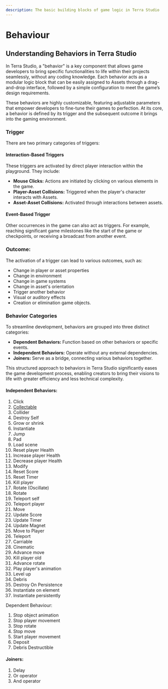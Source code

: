 ```yaml
---
description: The basic building blocks of game logic in Terra Studio
---
```


# Behaviour

## Understanding Behaviors in Terra Studio

In Terra Studio, a "behavior" is a key component that allows game developers to bring specific functionalities to life within their projects seamlessly, without any coding knowledge. Each behavior acts as a modular logic block that can be easily assigned to Assets through a drag-and-drop interface, followed by a simple configuration to meet the game’s design requirements.

These behaviors are highly customizable, featuring adjustable parameters that empower developers to fine-tune their games to perfection. At its core, a behavior is defined by its trigger and the subsequent outcome it brings into the gaming environment.

### Trigger

There are two primary categories of triggers:

#### Interaction-Based Triggers

These triggers are activated by direct player interaction within the playground. They include:

* **Mouse Clicks:** Actions are initiated by clicking on various elements in the game.
* **Player-Asset Collisions:** Triggered when the player's character interacts with Assets.
* **Asset-Asset Collisions:** Activated through interactions between assets.

#### Event-Based Trigger

Other occurrences in the game can also act as triggers. For example, reaching significant game milestones like the start of the game or checkpoints, or receiving a broadcast from another event.

### Outcome:&#x20;

The activation of a trigger can lead to various outcomes, such as:

* Change in player or asset properties&#x20;
* Change in environment
* Change in game systems&#x20;
* Change in asset's orientation&#x20;
* Trigger another behavior
* Visual or auditory effects
* Creation or elimination game objects.

### Behavior Categories

To streamline development, behaviors are grouped into three distinct categories:

* **Dependent Behaviors:** Function based on other behaviors or specific events.
* **Independent Behaviors:** Operate without any external dependencies.
* **Joiners:** Serve as a bridge, connecting various behaviors together.

This structured approach to behaviors in Terra Studio significantly eases the game development process, enabling creators to bring their visions to life with greater efficiency and less technical complexity.

#### **Independent Behaviors:**

1. Click
2. [Collectable](https://app.gitbook.com/o/qrOp5exMLmnPZxfhxQgu/s/Gd8RR9TPbiGza2LHqkh7/\~/changes/59/overview/terra-studio-component-overview/behaviour/behavior-categories/collectable)
3. Collider&#x20;
4. Destroy Self
5. Grow or shrink
6. Instantiate&#x20;
7. Jump
8. Pad
9. Load scene
10. Reset player Health
11. Increase player Health
12. Decrease player Health
13. Modify&#x20;
14. Reset Score&#x20;
15. Reset Timer
16. Kill player
17. Rotate (Oscillate)&#x20;
18. Rotate
19. Teleport self
20. Teleport player
21. Move
22. Update Score
23. Update Timer
24. Update Magnet
25. Move to Player&#x20;
26. Teleport
27. Carriable
28. Cinematic&#x20;
29. Advance move
30. Kill player old&#x20;
31. Advance rotate&#x20;
32. Play player's animation&#x20;
33. Level up
34. Debris&#x20;
35. Destroy On Persistence
36. Instantiate on element
37. Instantiate persistently&#x20;

Dependent Behaviour:

1. Stop object animation&#x20;
2. Stop player movement
3. Stop rotate&#x20;
4. Stop move
5. Start player movement
6. Deposit&#x20;
7. Debris Destructible&#x20;

#### Joiners:&#x20;

1. Delay
2. Or operator&#x20;
3. And operator&#x20;
